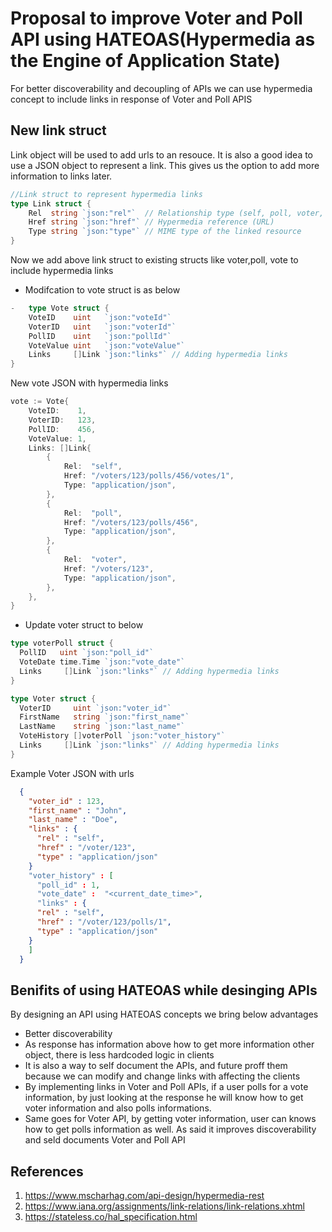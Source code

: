 # Proposal to improve Voter and Poll API using HATEOAS(Hypermedia as the Engine of Application State)

For better discoverability and decoupling of APIs we can use hypermedia concept to include links in response of Voter and Poll APIS

## New link struct

Link object will be used to add urls to an resouce. It is also a good idea to use a JSON object to represent a link. This gives us the option to add more information to links later.

```Go
//Link struct to represent hypermedia links
type Link struct {
    Rel  string `json:"rel"`  // Relationship type (self, poll, voter, etc.)
    Href string `json:"href"` // Hypermedia reference (URL)
    Type string `json:"type"` // MIME type of the linked resource
}
```

Now we add above link struct to existing structs like voter,poll, vote to include hypermedia links

- Modifcation to vote struct is as below

```Go
-   type Vote struct {
    VoteID    uint   `json:"voteId"`
    VoterID   uint   `json:"voterId"`
    PollID    uint   `json:"pollId"`
    VoteValue uint   `json:"voteValue"`
    Links     []Link `json:"links"` // Adding hypermedia links
}
```

New vote JSON with hypermedia links

```Go
vote := Vote{
    VoteID:    1,
    VoterID:   123,
    PollID:    456,
    VoteValue: 1,
    Links: []Link{
        {
            Rel:  "self",
            Href: "/voters/123/polls/456/votes/1",
            Type: "application/json",
        },
        {
            Rel:  "poll",
            Href: "/voters/123/polls/456",
            Type: "application/json",
        },
        {
            Rel:  "voter",
            Href: "/voters/123",
            Type: "application/json",
        },
    },
}
```

- Update voter struct to below

```Go
type voterPoll struct {
  PollID   uint `json:"poll_id"`
  VoteDate time.Time `json:"vote_date"`
  Links     []Link `json:"links"` // Adding hypermedia links
}

type Voter struct {
  VoterID     uint `json:"voter_id"`
  FirstName   string `json:"first_name"`
  LastName    string `json:"last_name"`
  VoteHistory []voterPoll `json:"voter_history"`
  Links     []Link `json:"links"` // Adding hypermedia links
}
```

Example Voter JSON with urls

```JSON
  {
    "voter_id" : 123,
    "first_name" : "John",
    "last_name" : "Doe",
    "links" : {
      "rel" : "self",
      "href" : "/voter/123",
      "type" : "application/json"
    }
    "voter_history" : [
      "poll_id" : 1,
      "vote_date" :  "<current_date_time>",
      "links" : {
      "rel" : "self",
      "href" : "/voter/123/polls/1",
      "type" : "application/json"
    }
    ]
  }
```

## Benifits of using HATEOAS while desinging APIs

By designing an API using HATEOAS concepts we bring below advantages

- Better discoverability
- As response has information above how to get more information other object, there is less hardcoded logic in clients
- It is also a way to self document the APIs, and future proff them because we can modify and change links with affecting the clients
- By implementing links in Voter and Poll APIs, if a user polls for a vote information, by just looking at the response he will know how to get voter information and also polls informations.
- Same goes for Voter API, by getting voter information, user can knows how to get polls information as well. As said it improves discoverability and seld documents Voter and Poll API

## References
1. https://www.mscharhag.com/api-design/hypermedia-rest
2. https://www.iana.org/assignments/link-relations/link-relations.xhtml
3. https://stateless.co/hal_specification.html
